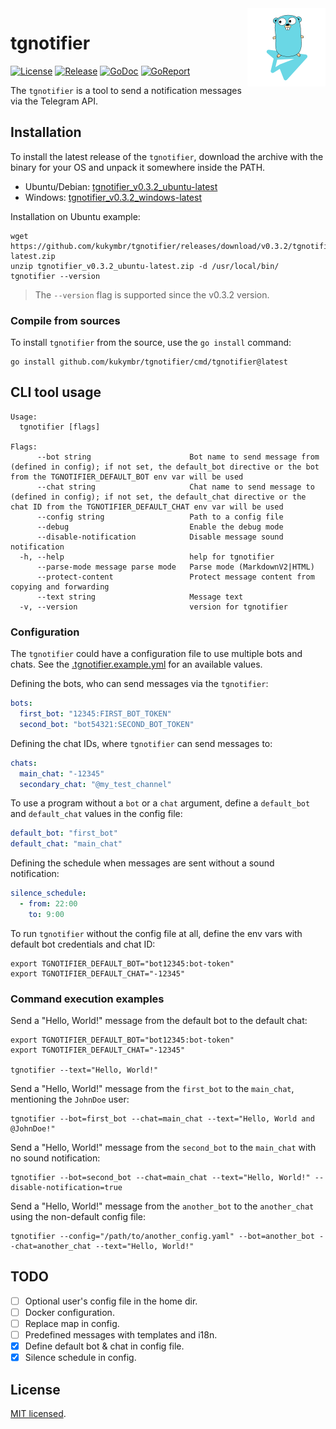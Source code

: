 <img align="right" width="125" src="assets/tgnotifier.png" alt="image with a gopher on a telegram plane">

# tgnotifier

[![License](https://img.shields.io/github/license/kukymbr/tgnotifier.svg)](https://github.com/kukymbr/tgnotifier/blob/main/LICENSE)
[![Release](https://img.shields.io/github/release/kukymbr/tgnotifier.svg)](https://github.com/kukymbr/tgnotifier/releases/latest)
[![GoDoc](https://godoc.org/github.com/kukymbr/tgnotifier?status.svg)](https://godoc.org/github.com/kukymbr/tgnotifier)
[![GoReport](https://goreportcard.com/badge/github.com/kukymbr/tgnotifier)](https://goreportcard.com/report/github.com/kukymbr/tgnotifier)

The `tgnotifier` is a tool to send a notification messages
via the Telegram API.

## Installation

To install the latest release of the `tgnotifier`, 
download the archive with the binary for your OS and unpack it somewhere inside the PATH.

* Ubuntu/Debian: [tgnotifier_v0.3.2_ubuntu-latest](https://github.com/kukymbr/tgnotifier/releases/download/v0.3.2/tgnotifier_v0.3.2_ubuntu-latest.zip)
* Windows: [tgnotifier_v0.3.2_windows-latest](https://github.com/kukymbr/tgnotifier/releases/download/v0.3.2/tgnotifier_v0.3.2_windows-latest.zip)

Installation on Ubuntu example:

```shell
wget https://github.com/kukymbr/tgnotifier/releases/download/v0.3.2/tgnotifier_v0.3.2_ubuntu-latest.zip
unzip tgnotifier_v0.3.2_ubuntu-latest.zip -d /usr/local/bin/
tgnotifier --version
```

> The `--version` flag is supported since the v0.3.2 version.

### Compile from sources

To install `tgnotifier` from the source, use the `go install` command:

```shell
go install github.com/kukymbr/tgnotifier/cmd/tgnotifier@latest
```

## CLI tool usage

```text
Usage:
  tgnotifier [flags]

Flags:
      --bot string                      Bot name to send message from (defined in config); if not set, the default_bot directive or the bot from the TGNOTIFIER_DEFAULT_BOT env var will be used
      --chat string                     Chat name to send message to (defined in config); if not set, the default_chat directive or the chat ID from the TGNOTIFIER_DEFAULT_CHAT env var will be used
      --config string                   Path to a config file
      --debug                           Enable the debug mode
      --disable-notification            Disable message sound notification
  -h, --help                            help for tgnotifier
      --parse-mode message parse mode   Parse mode (MarkdownV2|HTML)
      --protect-content                 Protect message content from copying and forwarding
      --text string                     Message text
  -v, --version                         version for tgnotifier
```

### Configuration

The `tgnotifier` could have a configuration file to use multiple bots and chats.
See the [.tgnotifier.example.yml](.tgnotifier.example.yml) for an available values.

Defining the bots, who can send messages via the `tgnotifier`:

```yaml
bots:
  first_bot: "12345:FIRST_BOT_TOKEN"
  second_bot: "bot54321:SECOND_BOT_TOKEN"
```

Defining the chat IDs, where `tgnotifier` can send messages to:

```yaml
chats:
  main_chat: "-12345"
  secondary_chat: "@my_test_channel"
```

To use a program without a `bot` or a `chat` argument, 
define a `default_bot` and  `default_chat` values in the config file:

```yaml
default_bot: "first_bot"
default_chat: "main_chat"
```

Defining the schedule when messages are sent without a sound notification:

```yaml
silence_schedule:
  - from: 22:00
    to: 9:00
```

To run `tgnotifier` without the config file at all, 
define the env vars with default bot credentials and chat ID:

```shell
export TGNOTIFIER_DEFAULT_BOT="bot12345:bot-token"
export TGNOTIFIER_DEFAULT_CHAT="-12345"
```

### Command execution examples

Send a "Hello, World!" message from the default bot to the default chat:

```shell
export TGNOTIFIER_DEFAULT_BOT="bot12345:bot-token"
export TGNOTIFIER_DEFAULT_CHAT="-12345"

tgnotifier --text="Hello, World!"
```

Send a "Hello, World!" message from the `first_bot` to the `main_chat`, mentioning the `JohnDoe` user:

```shell
tgnotifier --bot=first_bot --chat=main_chat --text="Hello, World and @JohnDoe!"
```

Send a "Hello, World!" message from the `second_bot` to the `main_chat` with no sound notification:

```shell
tgnotifier --bot=second_bot --chat=main_chat --text="Hello, World!" --disable-notification=true
```

Send a "Hello, World!" message from the `another_bot` to the `another_chat` using the non-default config file:

```shell
tgnotifier --config="/path/to/another_config.yaml" --bot=another_bot --chat=another_chat --text="Hello, World!" 
```

## TODO

- [ ] Optional user's config file in the home dir.
- [ ] Docker configuration.
- [ ] Replace map in config. 
- [ ] Predefined messages with templates and i18n. 
- [x] Define default bot & chat in config file.
- [x] Silence schedule in config.

## License

[MIT licensed](LICENSE).